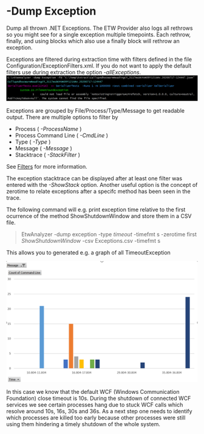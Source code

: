 # -Dump Exception

Dump all thrown .NET Exceptions. The ETW Provider also logs all rethrows so you might see for a single exception multiple 
timepoints. Each rethrow, finally, and using blocks which also use a finally block will rethrow an exception.

Exceptions are filtered during extraction time with filters defined in the file Configuration/ExceptionFilters.xml.
If you do not want to apply the default filters use during extraction the option *-allExceptions*. 
![](Images/DumpException.png "Dump Exception")

Exceptions are grouped by File/Process/Type/Message to get readable output. There are multiple options to filter by 
- Process ( *-ProcessName* )
- Process Command Line ( *-CmdLine* )
- Type ( *-Type* )
- Message ( *-Message* )
- Stacktrace ( *-StackFilter* )

See [Filters](Filters.md) for more information.

The exception stacktrace can be displayed after at least one filter was entered with the *-ShowStack* option.
Another useful option is the concept of zerotime to relate exceptions after a specifc method has been seen in the trace.

The following command will e.g. print exception time relative to the first ocurrence of the method ShowShutdownWindow and store
them in a CSV file. 

>EtwAnalyzer -dump exception -type *timeout* -timefmt s -zerotime first *ShowShutdownWindow* -csv Exceptions.csv -timefmt s

This allows you to generated e.g. a graph of all TimeoutException 

![](Images/ZeroTimeTimeoutExceptions.png)

In this case we know that the default WCF (Windows Communication Foundation) close timeout is 10s. During the shutdown of connected WCF services we see
certain processes hang due to stuck WCF calls which resolve around 10s, 16s, 30s and 36s. As a next step one needs to
identify which processes are killed too early because other processes were still using them hindering a timely shutdown
of the whole system.
